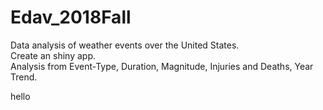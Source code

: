 # Edav_2018Fall
Data analysis of weather events over the United States.  
Create an shiny app.  
Analysis from Event-Type, Duration, Magnitude, Injuries and Deaths, Year Trend.

hello
